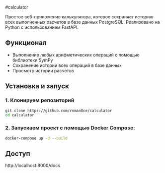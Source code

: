 #calculator

Простое веб-приложение калькулятора, которое сохраняет историю всех выполненных расчетов в базе данных PostgreSQL. Реализовано на Python с использованием FastAPI.

## Функционал
- Выполнение любых арифметических операций с помощью библиотеки SymPy
- Сохранение истории всех операций в базе данных
- Просмотр истории расчетов

## Установка и запуск
### 1. Клонируем репозиторий
```bash
git clone https://github.com/roman8ce/calculator
cd calculator
```

### 2. Запускаем проект с помощью Docker Compose:
```bash
docker-compose up -d --build
```

## Доступ
http://localhost:8000/docs
